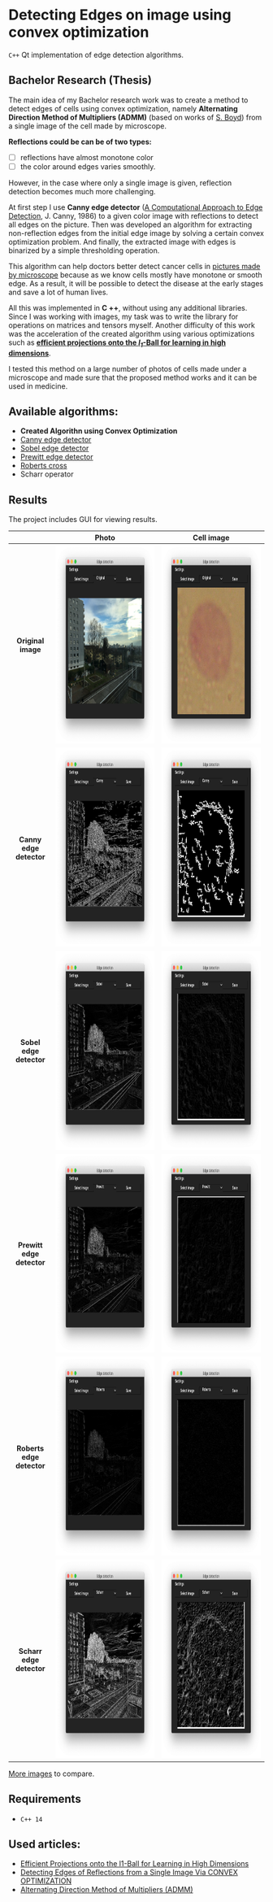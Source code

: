 # Detecting Edges on image using convex optimization

`C++` Qt implementation of edge detection algorithms.

## Bachelor Research (Thesis)

The main idea of my Bachelor research work was to create a method to detect edges of cells using convex optimization, namely **Alternating Direction Method of Multipliers (ADMM)** (based on works of [S. Boyd](https://web.stanford.edu/~boyd/)) from a single image of the cell made by microscope.

**Reflections could be can be of two types:** 
- [ ] reflections have almost monotone color
- [ ] the color around edges varies smoothly. 

However, in the case where only a single image is given, reflection detection becomes much more challenging.

At first step I use **Canny edge detector** ([A Computational Approach to Edge Detection](http://citeseerx.ist.psu.edu/viewdoc/download?doi=10.1.1.420.3300&rep=rep1&type=pdf), J. Canny, 1986) to a given color image with reflections to detect all edges on the picture. Then was developed an algorithm for extracting non-reflection edges from the initial edge image by solving a certain convex optimization problem. And finally, the extracted image with edges is binarized by a simple thresholding operation. 

This algorithm can help doctors better detect cancer cells in [pictures made by microscope](https://github.com/ElizaLo/Edge-Detecting-Of-Reflections-On-Single-Image/tree/master/Dataset%20of%20Cells) because as we know cells mostly have monotone or smooth edge. As a result, it will be possible to detect the disease at the early stages and save a lot of human lives.

All this was implemented in **C ++**, without using any additional libraries. Since I was working with images, my task was to write the library for operations on matrices and tensors myself. Another difficulty of this work was the acceleration of the created algorithm using various optimizations such as [**efficient projections onto the _l<sub>1</sub>_-Ball for learning in high dimensions**](https://stanford.edu/~jduchi/projects/DuchiShSiCh08.pdf).

I tested this method on a large number of photos of cells made under a microscope and made sure that the proposed method works and it can be used in medicine.


## **Available algorithms:**

 - **Created Algorithn using Convex Optimization**
 - [Canny edge detector](https://en.wikipedia.org/wiki/Canny_edge_detector)
 - [Sobel edge detector](https://en.wikipedia.org/wiki/Sobel_operator)
 - [Prewitt edge detector](https://en.wikipedia.org/wiki/Prewitt_operator)
 - [Roberts cross](https://en.wikipedia.org/wiki/Roberts_cross)
 - Scharr operator
 
## Results
 
The project includes GUI for viewing results.

| | Photo | Cell image|
|:---:|:---:|:---:|
|**Original image**|<img src="https://github.com/ElizaLo/Detecting-Edges-on-Image-using-Convex-Optimization/blob/master/img/Original%20img%201.png" width="1106" height="391">|<img src="https://github.com/ElizaLo/Detecting-Edges-on-Image-using-Convex-Optimization/blob/master/img/Cell%20original.png" width="1106" height="391">|
|**Canny edge detector**|<img src="https://github.com/ElizaLo/Detecting-Edges-on-Image-using-Convex-Optimization/blob/master/img/Canny%20img%201.png" width="1106" height="391">|<img src="https://github.com/ElizaLo/Detecting-Edges-on-Image-using-Convex-Optimization/blob/master/img/Canny%20Cell%20.png" width="1106" height="391">|
|**Sobel edge detector**|<img src="https://github.com/ElizaLo/Detecting-Edges-on-Image-using-Convex-Optimization/blob/master/img/Sobel%20img%201.png" width="1106" height="391">|<img src="https://github.com/ElizaLo/Detecting-Edges-on-Image-using-Convex-Optimization/blob/master/img/Sobel%20Cell.png" width="1106" height="391">|
|**Prewitt edge detector**|<img src="https://github.com/ElizaLo/Detecting-Edges-on-Image-using-Convex-Optimization/blob/master/img/Prewitt%20img%201.png" width="1106" height="391">|<img src="https://github.com/ElizaLo/Detecting-Edges-on-Image-using-Convex-Optimization/blob/master/img/Prewitt%20Cell.png" width="1106" height="391">|
|**Roberts edge detector**|<img src="https://github.com/ElizaLo/Detecting-Edges-on-Image-using-Convex-Optimization/blob/master/img/Roberts%20img%201.png" width="1106" height="391">|<img src="https://github.com/ElizaLo/Detecting-Edges-on-Image-using-Convex-Optimization/blob/master/img/Roberts%20Cell.png" width="1106" height="391">|
|**Scharr edge detector**|<img src="https://github.com/ElizaLo/Detecting-Edges-on-Image-using-Convex-Optimization/blob/master/img/Scharr%20img%201.png" width="1106" height="391">|<img src="https://github.com/ElizaLo/Detecting-Edges-on-Image-using-Convex-Optimization/blob/master/img/Scharr%20Cell.png" width="1106" height="391">|

[More images](https://github.com/ElizaLo/Detecting-Edges-on-Image-using-Convex-Optimization/tree/master/img) to compare.
  
## Requirements  

- `C++ 14`
 
## Used articles:

 - [Efficient Projections onto the l1-Ball for Learning in High Dimensions](https://stanford.edu/~jduchi/projects/DuchiShSiCh08.pdf)
 - [Detecting Edges of Reflections from a Single Image Via CONVEX OPTIMIZATION](https://github.com/ElizaLo/Edge-detecting-of-reflections/blob/master/DETECTING%20EDGES%20OF%20REFLECTIONS%20FROM%20A%20SINGLE%20IMAGE.pdf)
 - [Alternating Direction Method of Multipliers (ADMM)](http://stanford.edu/~boyd/admm.html)
